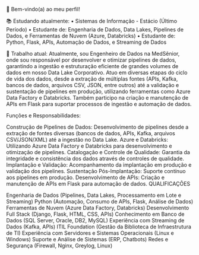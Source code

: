 👋 Bem-vindo(a) ao meu perfil!

📚 Estudando atualmente: 
• Sistemas de Informação - Estácio (Último Período)
• Estudante de: Engenharia de Dados, Data Lakes, Pipelines de Dados, e Ferramentas de Nuvem (Azure, Databricks) 
• Estudante de: Python, Flask, APIs, Automação de Dados, e Streaming de Dados

💼 Trabalho atual: 
Atualmente, sou Engenheiro de Dados na MedSênior, onde sou responsável por desenvolver e otimizar pipelines de dados, garantindo a ingestão e estruturação eficiente de grandes volumes de dados em nosso Data Lake Corporativo. Atuo em diversas etapas do ciclo de vida dos dados, desde a extração de múltiplas fontes (APIs, Kafka, bancos de dados, arquivos CSV, JSON, entre outros) até a validação e sustentação de pipelines em produção, utilizando ferramentas como Azure Data Factory e Databricks. Também participo na criação e manutenção de APIs em Flask para suportar processos de ingestão e automação de dados.

Funções e Responsabilidades:

Construção de Pipelines de Dados: Desenvolvimento de pipelines desde a extração de fontes diversas (bancos de dados, APIs, Kafka, arquivos CSV/JSON/XML) até a ingestão no Data Lake.
Azure e Databricks: Utilizando Azure Data Factory e Databricks para desenvolvimento e otimização de pipelines.
Catalogação e Controle de Qualidade: Garantia da integridade e consistência dos dados através de controles de qualidade.
Implantação e Validação: Acompanhamento da implantação em produção e validação dos pipelines.
Sustentação Pós-Implantação: Suporte contínuo aos pipelines em produção.
Desenvolvimento de APIs: Criação e manutenção de APIs em Flask para automação de dados.
QUALIFICAÇÕES

Engenharia de Dados (Pipelines, Data Lakes, Processamento em Lote e Streaming)
Python (Automação, Consumo de APIs, Flask, Análise de Dados)
Ferramentas de Nuvem (Azure Data Factory, Databricks)
Desenvolvimento Full Stack (Django, Flask, HTML, CSS, APIs)
Conhecimento em Banco de Dados (SQL Server, Oracle, DB2, MySQL)
Experiência com Streaming de Dados (Kafka, APIs)
ITIL Foundation (Gestão da Biblioteca de Infraestrutura de TI)
Experiência com Servidores e Sistemas Operacionais (Linux e Windows)
Suporte e Análise de Sistemas (ERP, Chatbots)
Redes e Segurança (Firewall, Nginx, Greylog, Linux)

